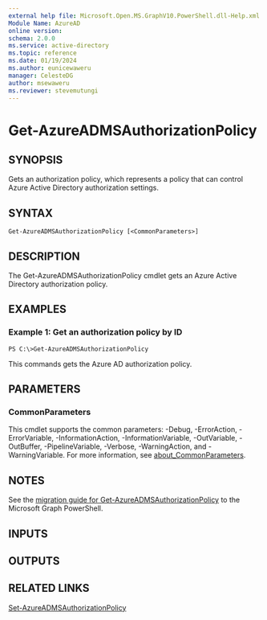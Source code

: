 ```yaml
---
external help file: Microsoft.Open.MS.GraphV10.PowerShell.dll-Help.xml
Module Name: AzureAD
online version:
schema: 2.0.0
ms.service: active-directory
ms.topic: reference
ms.date: 01/19/2024
ms.author: eunicewaweru
manager: CelesteDG
author: msewaweru
ms.reviewer: stevemutungi
---
```


# Get-AzureADMSAuthorizationPolicy

## SYNOPSIS
Gets an authorization policy, which represents a policy that can control Azure Active Directory authorization settings.

## SYNTAX

```
Get-AzureADMSAuthorizationPolicy [<CommonParameters>]
```

## DESCRIPTION
The Get-AzureADMSAuthorizationPolicy cmdlet gets an Azure Active Directory authorization policy.

## EXAMPLES

### Example 1: Get an authorization policy by ID
```
PS C:\>Get-AzureADMSAuthorizationPolicy
```

This commands gets the Azure AD authorization policy.

## PARAMETERS

### CommonParameters
This cmdlet supports the common parameters: -Debug, -ErrorAction, -ErrorVariable, -InformationAction, -InformationVariable, -OutVariable, -OutBuffer, -PipelineVariable, -Verbose, -WarningAction, and -WarningVariable. For more information, see [about_CommonParameters](http://go.microsoft.com/fwlink/?LinkID=113216).

## NOTES

See the [migration guide for Get-AzureADMSAuthorizationPolicy](./migrate/Get-AzureADMSAuthorizationPolicy.md) to the Microsoft Graph PowerShell.

## INPUTS

## OUTPUTS

## RELATED LINKS

[Set-AzureADMSAuthorizationPolicy](Set-AzureADMSAuthorizationPolicy.md)

